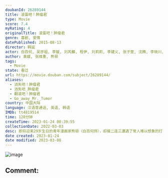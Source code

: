 ```yaml
---
doubanId: 26289144
title: 滚蛋吧！肿瘤君
type: Movie
score: 7.4
myRating: 4
originalTitle: 滚蛋吧！肿瘤君
genre: 喜剧, 爱情
datePublished: 2015-08-13
director: 韩延
actor: 白百何, 吴彦祖, 李媛, 刘芮麟, 程伊, 刘莉莉, 李建义, 张子萱, 沈腾, 李晓川, 秦丽, 魏潇霞, 李哲, 萧守常
author: 袁媛, 张维重, 熊顿
tags:
  - Movie
state: 看过
url: https://movie.douban.com/subject/26289144/
aliases:
  - 消失吧！肿瘤君
  - 消失吧_肿瘤君
  - 翻滚吧！肿瘤君
  - Go_away_Mr._Tumor
country: 中国大陆
language: 汉语普通话, 英语, 韩语
IMDb: tt4819514
time: 128分钟
createTime: 2023-01-24 00:39:55
collectionDate: 2022-03-03
desc: 即将迎来29岁生日的青年漫画家熊顿（白百何饰），却接二连三遭遇了常人难以想象的打击。工作被炒，男友跳票，还莫名其妙到警察局走了一遭。更糟糕的是，她在聚会上突然晕倒，经检查后才发现自己的身体出了问题。...
date created: 2023-01-24
date modified: 2023-03-08
---
```


![image](p2259298553.jpg)

Comment:
---
